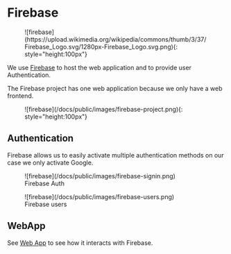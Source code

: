 # Firebase

<figure markdown>
![firebase](https://upload.wikimedia.org/wikipedia/commons/thumb/3/37/Firebase_Logo.svg/1280px-Firebase_Logo.svg.png){: style="height:100px"}
</figure>


We use [Firebase](https://firebase.google.com/) to host the web application and
to provide user Authentication.

The Firebase project has one web application because we only have a web
frontend.

<figure markdown>
![firebase](/docs/public/images/firebase-project.png){: style="height:100px"}
</figure>

## Authentication

Firebase allows us to easily activate multiple authentication methods
on our case we only activate Google.

<figure markdown>
![firebase](/docs/public/images/firebase-signin.png)
<figcaption>Firebase Auth</figcaption>
</figure>

<figure markdown>
![firebase](/docs/public/images/firebase-users.png)
<figcaption>Firebase users</figcaption>
</figure>


## WebApp

See [Web App](/docs/arch/webapp) to see how it interacts with Firebase.
